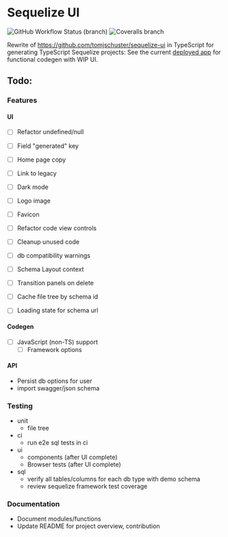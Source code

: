 # Sequelize UI

![GitHub Workflow Status (branch)](https://img.shields.io/github/workflow/status/tomjschuster/sequelize-ui-ts/CI/main)
![Coveralls branch](https://img.shields.io/coveralls/github/tomjschuster/sequelize-ui-ts/main)

Rewrite of https://github.com/tomjschuster/sequelize-ui in TypeScript for generating TypeScript Sequelize projects: See the current [deployed app](https://sequelize-ui-ts.web.app/) for functional codegen with WIP UI.

## Todo:

### Features

#### UI

- [ ] Refactor undefined/null
- [ ] Field "generated" key
- [ ] Home page copy
- [ ] Link to legacy
- [ ] Dark mode
- [ ] Logo image
- [ ] Favicon

- [ ] Refactor code view controls
- [ ] Cleanup unused code
- [ ] db compatibility warnings
- [ ] Schema Layout context
- [ ] Transition panels on delete
- [ ] Cache file tree by schema id
- [ ] Loading state for schema url

#### Codegen

- [ ] JavaScript (non-TS) support
  - [ ] Framework options

#### API

- Persist db options for user
- import swagger/json schema

### Testing

- unit
  - file tree
- ci
  - run e2e sql tests in ci
- ui
  - components (after UI complete)
  - Browser tests (after UI complete)
- sql
  - verify all tables/columns for each db type with demo schema
  - review sequelize framework test coverage

### Documentation

- Document modules/functions
- Update README for project overview, contribution
